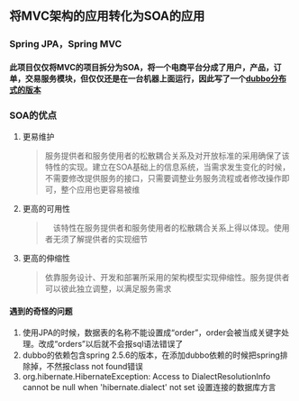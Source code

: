 ##  将MVC架构的应用转化为SOA的应用

### Spring JPA，Spring MVC

#### 此项目仅仅将MVC的项目拆分为SOA，将一个电商平台分成了用户，产品，订单，交易服务模块，但仅仅还是在一台机器上面运行，因此写了一个[dubbo分布式的版本](https://github.com/Debri/dubbo-soa)


### SOA的优点
1. 更易维护
   > 服务提供者和服务使用者的松散耦合关系及对开放标准的采用确保了该特性的实现。建立在SOA基础上的信息系统，当需求发生变化的时候，不需要修改提供服务的接口，只需要调整业务服务流程或者修改操作即可，整个应用也更容易被维
2. 更高的可用性
    >　该特性在服务提供者和服务使用者的松散耦合关系上得以体现。使用者无须了解提供者的实现细节
3. 更高的伸缩性
    > 依靠服务设计、开发和部署所采用的架构模型实现伸缩性。服务提供者可以彼此独立调整，以满足服务需求


#### 遇到的奇怪的问题
1. 使用JPA的时候，数据表的名称不能设置成“order”，order会被当成关键字处理。改成“orders”以后就不会报sql语法错误了
2. dubbo的依赖包含spring 2.5.6的版本，在添加dubbo依赖的时候把spring排除掉，不然报class not found错误
3. org.hibernate.HibernateException: Access to DialectResolutionInfo cannot be null when 'hibernate.dialect' not set 设置连接的数据库方言
 



